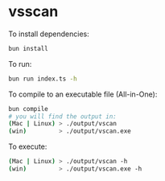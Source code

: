 # vsscan

To install dependencies:

```bash
bun install
```

To run:

```bash
bun run index.ts -h
```

To compile to an executable file (All-in-One):

```bash
bun compile
# you will find the output in:
(Mac | Linux) > ./output/vscan
(win)         > ./output/vscan.exe
```

To execute:

```bash
(Mac | Linux) > ./output/vscan -h
(win)         > ./output/vscan.exe -h
```
